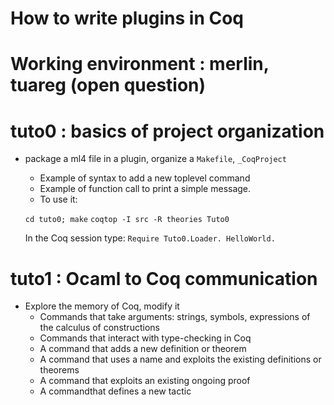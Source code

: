How to write plugins in Coq
===========================
  # Working environment : merlin, tuareg (open question)
  # tuto0 : basics of project organization
  * package a ml4 file in a plugin, organize a `Makefile`, `_CoqProject`
    - Example of syntax to add a new toplevel command
    - Example of function call to print a simple message.
    - To use it:

    `cd tuto0; make`
    `coqtop -I src -R theories Tuto0`

    In the Coq session type:  `Require Tuto0.Loader. HelloWorld.`

  # tuto1 : Ocaml to Coq communication
  * Explore the memory of Coq, modify it
    - Commands that take arguments: strings, symbols, expressions of the calculus of constructions
    - Commands that interact with type-checking in Coq
    - A command that adds a new definition or theorem
    - A command that uses a name and exploits the existing definitions
      or theorems
    - A command that exploits an existing ongoing proof
    - A commandthat defines a new tactic

